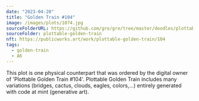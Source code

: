 ```yaml
---
date: "2023-04-20"
title: "Golden Train #104"
image: /images/plots/1074.jpg
sourceFolderURL: https://github.com/gre/gre/tree/master/doodles/plottable-golden-train
sourceFolder: plottable-golden-train
nft: https://publicworks.art/work/plottable-golden-train/104
tags:
  - golden-train
  - A6
---
```


This plot is one physical counterpart that was ordered by the digital owner of 'Plottable Golden Train #104'. 
Plottable Golden Train includes many variations (bridges, cactus, clouds, eagles, colors,...) entirely generated with code at mint (generative art).
